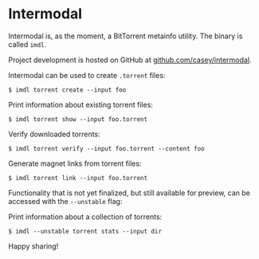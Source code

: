 # Intermodal

Intermodal is, as the moment, a BitTorrent metainfo utility. The binary is called `imdl`.

Project development is hosted on GitHub at [github.com/casey/intermodal](https://github.com/casey/intermodal).

Intermodal can be used to create `.torrent` files:

```
$ imdl torrent create --input foo
```

Print information about existing torrent files:

```
$ imdl torrent show --input foo.torrent
```

Verify downloaded torrents:

```
$ imdl torrent verify --input foo.torrent --content foo
```

Generate magnet links from torrent files:

```
$ imdl torrent link --input foo.torrent
```

Functionality that is not yet finalized, but still available for preview, can be accessed with the `--unstable` flag:

Print information about a collection of torrents:

```
$ imdl --unstable torrent stats --input dir
```

Happy sharing!
